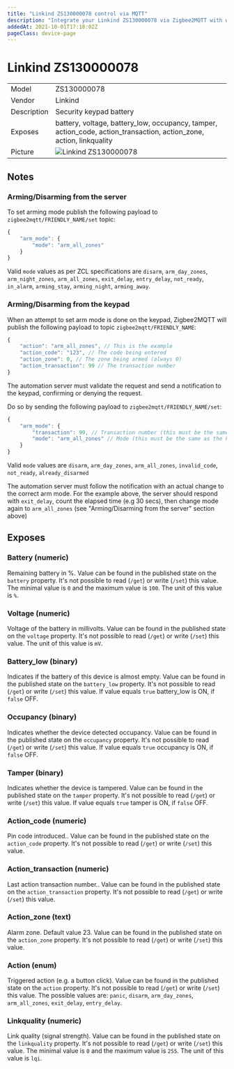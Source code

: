```yaml
---
title: "Linkind ZS130000078 control via MQTT"
description: "Integrate your Linkind ZS130000078 via Zigbee2MQTT with whatever smart home infrastructure you are using without the vendors bridge or gateway."
addedAt: 2021-10-01T17:18:02Z
pageClass: device-page
---
```


<!-- !!!! -->
<!-- ATTENTION: This file is auto-generated through docgen! -->
<!-- You can only edit the "## Notes"-Section till next h1 (#) or h2 heading (##). -->
<!-- Do NOT use h1 or h2 heading within "## Notes"-Section. -->
<!-- !!!! -->

# Linkind ZS130000078

|     |     |
|-----|-----|
| Model | ZS130000078  |
| Vendor  | Linkind  |
| Description | Security keypad battery |
| Exposes | battery, voltage, battery_low, occupancy, tamper, action_code, action_transaction, action_zone, action, linkquality |
| Picture | ![Linkind ZS130000078](https://psi-4ward.github.io/zigbee2mqtt.io/images/devices/ZS130000078.jpg) |


<!-- Notes BEGIN: You can edit here -->
## Notes


### Arming/Disarming from the server
To set arming mode publish the following payload to `zigbee2mqtt/FRIENDLY_NAME/set` topic:

```js
{
    "arm_mode": {
        "mode": "arm_all_zones"
    }
}
```
Valid `mode` values as per ZCL specifications are `disarm`, `arm_day_zones`, `arm_night_zones`, `arm_all_zones`, `exit_delay`, `entry_delay`, `not_ready`, `in_alarm`, `arming_stay`, `arming_night`, `arming_away`.
### Arming/Disarming from the keypad
When an attempt to set arm mode is done on the keypad, Zigbee2MQTT will publish the following payload to topic `zigbee2mqtt/FRIENDLY_NAME`:

```js
{
    "action": "arm_all_zones", // This is the example
    "action_code": "123", // The code being entered
    "action_zone": 0, // The zone being armed (always 0)
    "action_transaction": 99 // The transaction number
}
```

The automation server must validate the request and send a notification to the keypad, confirming or denying the request.

Do so by sending the following payload to `zigbee2mqtt/FRIENDLY_NAME/set`:

```js
{
    "arm_mode": {
        "transaction": 99, // Transaction number (this must be the same as the keypad request `action_transaction`)
        "mode": "arm_all_zones" // Mode (this must be the same as the keypad request `action`)
    }
}
```
Valid `mode` values are `disarm`, `arm_day_zones`, `arm_all_zones`, `invalid_code`, `not_ready`, `already_disarmed`

The automation server must follow the notification with an actual change to the correct arm mode. For the example above, the server should respond with `exit_delay`, count the elapsed time (e.g 30 secs), then change mode again to `arm_all_zones` (see "Arming/Disarming from the server" section above)

<!-- Notes END: Do not edit below this line -->



## Exposes

### Battery (numeric)
Remaining battery in %.
Value can be found in the published state on the `battery` property.
It's not possible to read (`/get`) or write (`/set`) this value.
The minimal value is `0` and the maximum value is `100`.
The unit of this value is `%`.

### Voltage (numeric)
Voltage of the battery in millivolts.
Value can be found in the published state on the `voltage` property.
It's not possible to read (`/get`) or write (`/set`) this value.
The unit of this value is `mV`.

### Battery_low (binary)
Indicates if the battery of this device is almost empty.
Value can be found in the published state on the `battery_low` property.
It's not possible to read (`/get`) or write (`/set`) this value.
If value equals `true` battery_low is ON, if `false` OFF.

### Occupancy (binary)
Indicates whether the device detected occupancy.
Value can be found in the published state on the `occupancy` property.
It's not possible to read (`/get`) or write (`/set`) this value.
If value equals `true` occupancy is ON, if `false` OFF.

### Tamper (binary)
Indicates whether the device is tampered.
Value can be found in the published state on the `tamper` property.
It's not possible to read (`/get`) or write (`/set`) this value.
If value equals `true` tamper is ON, if `false` OFF.

### Action_code (numeric)
Pin code introduced..
Value can be found in the published state on the `action_code` property.
It's not possible to read (`/get`) or write (`/set`) this value.

### Action_transaction (numeric)
Last action transaction number..
Value can be found in the published state on the `action_transaction` property.
It's not possible to read (`/get`) or write (`/set`) this value.

### Action_zone (text)
Alarm zone. Default value 23.
Value can be found in the published state on the `action_zone` property.
It's not possible to read (`/get`) or write (`/set`) this value.

### Action (enum)
Triggered action (e.g. a button click).
Value can be found in the published state on the `action` property.
It's not possible to read (`/get`) or write (`/set`) this value.
The possible values are: `panic`, `disarm`, `arm_day_zones`, `arm_all_zones`, `exit_delay`, `entry_delay`.

### Linkquality (numeric)
Link quality (signal strength).
Value can be found in the published state on the `linkquality` property.
It's not possible to read (`/get`) or write (`/set`) this value.
The minimal value is `0` and the maximum value is `255`.
The unit of this value is `lqi`.

